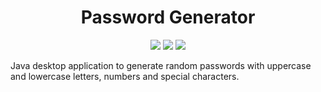 <div align="center">

# Password Generator

![](https://img.shields.io/github/stars/Kesares/PasswordGenerator?style=social)
![](https://img.shields.io/tokei/lines/Kesares/PasswordGenerator)
![](https://img.shields.io/github/repo-size/Kesares/PasswordGenerator)

</div>


Java desktop application to generate random passwords with uppercase and lowercase letters, numbers and special characters.